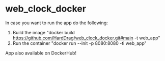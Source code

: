 # web_clock_docker
In case you want to run the app do the following:
1. Build the image "docker build https://github.com/HardDrag/web_clock_docker.git#main -t web_app"
2. Run the container   "docker run --init -p 8080:8080 -ti web_app"

App also available on DockerHub!
